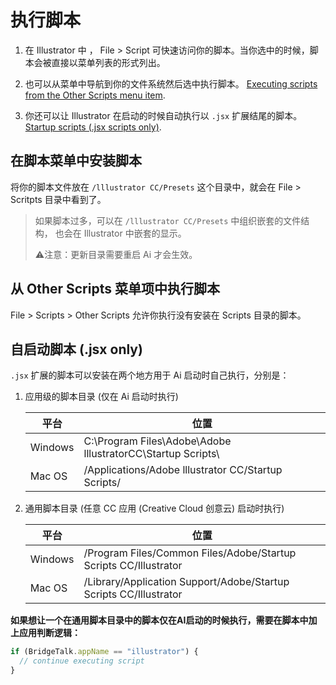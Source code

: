 # 执行脚本

1. 在 Illustrator 中 ， File > Script 可快速访问你的脚本。当你选中的时候，脚本会被直接以菜单列表的形式列出。

2. 也可以从菜单中导航到你的文件系统然后选中执行脚本。 [Executing scripts from the Other Scripts menu item](https://ai-scripting.docsforadobe.dev/introduction/executingScripts.html#introduction-executingscripts-executing).

3. 你还可以让 Illustrator 在启动的时候自动执行以 `.jsx` 扩展结尾的脚本。  [Startup scripts (.jsx scripts only)](https://ai-scripting.docsforadobe.dev/introduction/executingScripts.html#introduction-executingscripts-startup).



## 在脚本菜单中安装脚本

将你的脚本文件放在 `/lllustrator CC/Presets` 这个目录中，就会在 File > Scritpts 目录中看到了。

> 如果脚本过多，可以在 `/lllustrator CC/Presets` 中组织嵌套的文件结构， 也会在 Illustrator 中嵌套的显示。 
>
> :warning:注意：更新目录需要重启 Ai 才会生效。 



## 从 Other Scripts 菜单项中执行脚本

File > Scripts > Other Scripts 允许你执行没有安装在 Scripts 目录的脚本。



## 自启动脚本 (.jsx only)

`.jsx` 扩展的脚本可以安装在两个地方用于 Ai 启动时自己执行，分别是：

1. 应用级的脚本目录 (仅在 Ai 启动时执行)

   | 平台    | 位置                                                        |
   | ------- | ----------------------------------------------------------- |
   | Windows | C:\Program Files\Adobe\Adobe lllustratorCC\Startup Scripts\ |
   | Mac OS  | /Applications/Adobe lllustrator CC/Startup Scripts/         |

2. 通用脚本目录 (任意 CC 应用 (Creative Cloud 创意云) 启动时执行)

   | 平台    | 位置                                                         |
   | ------- | ------------------------------------------------------------ |
   | Windows | /Program Files/Common Files/Adobe/Startup Scripts CC/Illustrator |
   | Mac OS  | /Library/Application Support/Adobe/Startup Scripts CC/Illustrator |



**如果想让一个在通用脚本目录中的脚本仅在AI启动的时候执行，需要在脚本中加上应用判断逻辑：**

```js
if (BridgeTalk.appName == "illustrator") {
  // continue executing script
}
```







